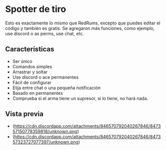 # Spotter de tiro
Esto es exactamente lo mismo que RedRums, excepto que puedes editar el código y también es gratis. Se agregaron más funciones, como ejemplo, use discord o as perms, use chat, etc. 

## Características
* Ser único
* Comandos simples
* Arrastrar y soltar
* Use discord o ace permanentes
* Fácil de configurar
* Elija entre chat o una pequeña notificación
* Basado en permanentes
* Comprueba si el arma tiene un supresor, si lo tiene, no hará nada.

## Vista previa
* (https://cdn.discordapp.com/attachments/846570792040267846/847357150778359818/unknown.png)
* (https://cdn.discordapp.com/attachments/846570792040267846/847357323727077397/unknown.png)
